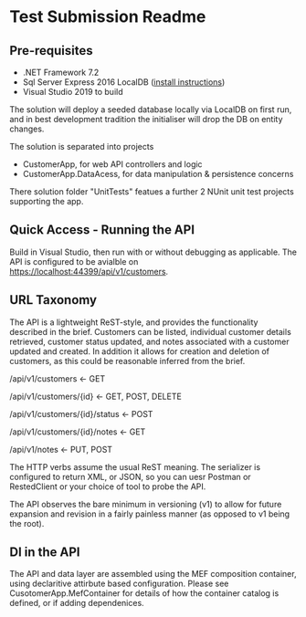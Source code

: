 # Test Submission Readme

## Pre-requisites
- .NET Framework 7.2
- Sql Server Express 2016 LocalDB ([install instructions](https://docs.microsoft.com/en-us/sql/database-engine/configure-windows/sql-server-express-localdb?view=sql-server-2017#install-localdb))
- Visual Studio 2019 to build

The solution will deploy a seeded database locally via LocalDB on first run, and in best development tradition the initialiser will drop the DB on entity changes.

The solution is separated into projects
- CustomerApp, for web API controllers and logic
- CustomerApp.DataAcess, for data manipulation & persistence concerns

There solution folder "UnitTests" featues a further 2 NUnit unit test projects supporting the app.

## Quick Access - Running the API
Build in Visual Studio, then run with or without debugging as applicable. The API is configured to be avialble on [https://localhost:44399/api/v1/customers](https://localhost:44399/api/v1/customers).

## URL Taxonomy
The API is a lightweight ReST-style, and provides the functionality described in the brief. Customers can be listed, individual customer details retrieved, customer status updated, and notes associated with a customer updated and created. In addition it allows for creation and deletion of customers, as this could be reasonable inferred from the brief.

/api/v1/customers <- GET

/api/v1/customers/{id} <- GET, POST, DELETE

/api/v1/customers/{id}/status <- POST

/api/v1/customers/{id}/notes <- GET

/api/v1/notes <- PUT, POST

The HTTP verbs assume the usual ReST meaning. The serializer is configured to return XML, or JSON, so you can uesr Postman or RestedClient or your choice of tool to probe the API.

The API observes the bare minimum in versioning (v1) to allow for future expansion and revision in a fairly painless manner (as opposed to v1 being the root).

## DI in the API
The API and data layer are assembled using the MEF composition container, using declaritive attirbute based configuration. Please see CusotomerApp.MefContainer for details of how the container catalog is defined, or if adding dependenices.